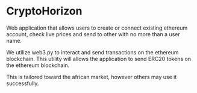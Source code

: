 # CryptoHorizon
Web application that allows users to create or connect existing ethereum account, check live prices and send to other with no more than a user name. 

We utilize web3.py to interact and send transactions on the ethereum blockchain. 
This utility will allows the application to send ERC20 tokens on the ethereum blockchain.

This is tailored toward the african market, however others may use it successfully. 
